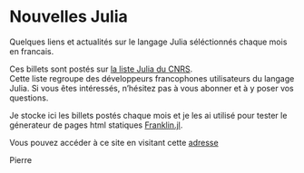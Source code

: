 # Nouvelles Julia

Quelques liens et actualités sur le langage Julia séléctionnés chaque mois en francais.

Ces billets sont postés sur [la liste Julia du CNRS](https://listes.services.cnrs.fr/wws/subscribe/julia).  
Cette liste regroupe des développeurs francophones utilisateurs du langage Julia.
Si vous êtes intéressés, n’hésitez pas à vous abonner et à y poser
vos questions.

Je stocke ici les billets postés chaque mois et je les ai utilisé pour tester le
génerateur de pages html statiques [Franklin.jl](https://github.com/tlienart/Franklin.jl).

Vous pouvez accéder à ce site en visitant cette [adresse](https://pnavaro.github.io/NouvellesJulia)

Pierre

